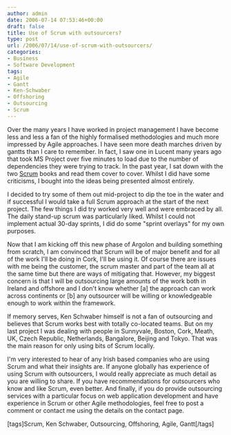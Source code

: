 ```yaml
---
author: admin
date: 2006-07-14 07:53:46+00:00
draft: false
title: Use of Scrum with outsourcers?
type: post
url: /2006/07/14/use-of-scrum-with-outsourcers/
categories:
- Business
- Software Development
tags:
- Agile
- Gantt
- Ken-Schwaber
- Offshoring
- Outsourcing
- Scrum
---
```


Over the many years I have worked in project management I have become less and less a fan of the highly formalised methodologies and much more impressed by Agile approaches. I have seen more death marches driven by gantts than I care to remember. In fact, I saw one in Lucent many years ago that took MS Project over five minutes to load due to the number of dependencies they were trying to track. In the past year, I sat down with the two [Scrum](http://www.controlchaos.com/) books and read them cover to cover. Whilst I did have some criticisms, I bought into the ideas being presented almost entirely.

I decided to try some of them out mid-project to dip the toe in the water and if successful I would take a full Scrum approach at the start of the next project. The few things I did try worked very well and were embraced by all. The daily stand-up scrum was particularly liked. Whilst I could not implement actual 30-day sprints, I did do some "sprint overlays" for my own purposes.  

Now that I am kicking off this new phase of Argolon and building something from scratch, I am convinced that Scrum will be of major benefit and for all of the work I'll be doing in Cork, I'll be using it. Of course there are issues with me being the customer, the scrum master and part of the team all at the same time but there are ways of mitigating that. However, my biggest concern is that I will be outsourcing large amounts of the work both in Ireland and offshore and I don't know whether [a] the approach can work across continents or [b] any outsourcer will be willing or knowledgeable enough to work within the framework.

If memory serves, Ken Schwaber himself is not a fan of outsourcing and believes that Scrum works best with totally co-located teams. But on my last project I was dealing with people in Sunnyvale, Boston, Cork, Meath, UK, Czech Republic, Netherlands, Bangalore, Beijing and Tokyo. That was the main reason for only using bits of Scrum locally.

I'm very interested to hear of any Irish based companies who are using Scrum and what their insights are. If anyone globally has experience of using Scrum with outsourcers, I would really appreciate as much detail as you are willing to share. If you have recommendations for outsourcers who know and like Scrum, even better. And finally, if you do provide outsourcing services with a particular focus on web application development and have experience in Scrum or other Agile methodologies, feel free to post a comment or contact me using the details on the contact page.

[tags]Scrum, Ken Schwaber, Outsourcing, Offshoring, Agile, Gantt[/tags] 
